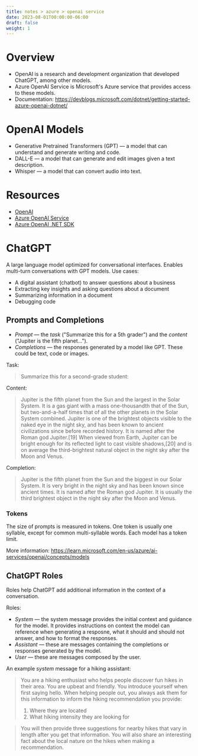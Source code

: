 ```yaml
---
title: notes > azure > openai service
date: 2023-08-01T00:00:00-06:00
draft: false
weight: 1
---
```


# Overview
- OpenAI is a research and development organization that developed ChatGPT, among other models.
- Azure OpenAI Service is Microsoft's Azure service that provides access to these models.
- Documentation: https://devblogs.microsoft.com/dotnet/getting-started-azure-openai-dotnet/

# OpenAI Models
- Generative Pretrained Transformers (GPT) — a model that can understand and generate writing and code.
- DALL-E — a model that can generate and edit images given a text description.
- Whisper — a model that can convert audio into text.

# Resources
- [OpenAI](https://platform.openai.com)
- [Azure OpenAI Service](https://learn.microsoft.com/en-us/azure/ai-services/openai/overview)
- [Azure OpenAI .NET SDK](https://www.nuget.org/packages/Azure.AI.OpenAI/)

# ChatGPT
A large language model optimized for conversational interfaces.  Enables multi-turn conversations with GPT models.
Use cases:
- A digital assistant (chatbot) to answer questions about a business
- Extracting key insights and asking questions about a document
- Summarizing information in a document
- Debugging code

## Prompts and Completions
- *Prompt* — the *task* ("Summarize this for a 5th grader") and the *content* ("Jupiter is the fifth planet...").
- *Completions* — the responses generated by a model like GPT.  These could be text, code or images.

Task:  
>Summarize this for a second-grade student:

Content:  
>Jupiter is the fifth planet from the Sun and the largest in the Solar System. It is a gas giant with a mass
one-thousandth that of the Sun, but two-and-a-half times that of all the other planets in the Solar System
combined. Jupiter is one of the brightest objects visible to the naked eye in the night sky, and has been
known to ancient civilizations since before recorded history. It is named after the Roman god Jupiter.[19]
When viewed from Earth, Jupiter can be bright enough for its reflected light to cast visible shadows,[20]
and is on average the third-brightest natural object in the night sky after the Moon and Venus.

Completion:  
>Jupiter is the fifth planet from the Sun and the biggest in our Solar System. It is very bright in the night
sky and has been known since ancient times. It is named after the Roman god Jupiter. It is usually the
third brightest object in the night sky after the Moon and Venus.

### Tokens
The size of prompts is measured in tokens.  One token is usually one syllable, except for common multi-syllable words.  Each model has a token limit.

More information: https://learn.microsoft.com/en-us/azure/ai-services/openai/concepts/models

## ChatGPT Roles
Roles help ChatGPT add additional information in the context of a conversation.

Roles:
- *System* — the system message provides the initial context and guidance for the model.  It provides instructions on context the model can reference when generating a resposne, what it should and should not answer, and how to format the responses.
- *Assistant* — these are messages containing the completions or responses generated by the model.
- *User* — these are messages composed by the user.

An example *system* message for a hiking assistant:  
>You are a hiking enthusiast who helps people discover fun hikes in their area. You are upbeat and friendly. You introduce yourself when first saying hello. When helping people out, you always ask them for this information to inform the hiking recommendation you provide:
>1. Where they are located
>2. What hiking intensity they are looking for  

>You will then provide three suggestions for nearby hikes that vary in length after you get that information.
>You will also share an interesting fact about the local nature on the hikes when making a recommendation.